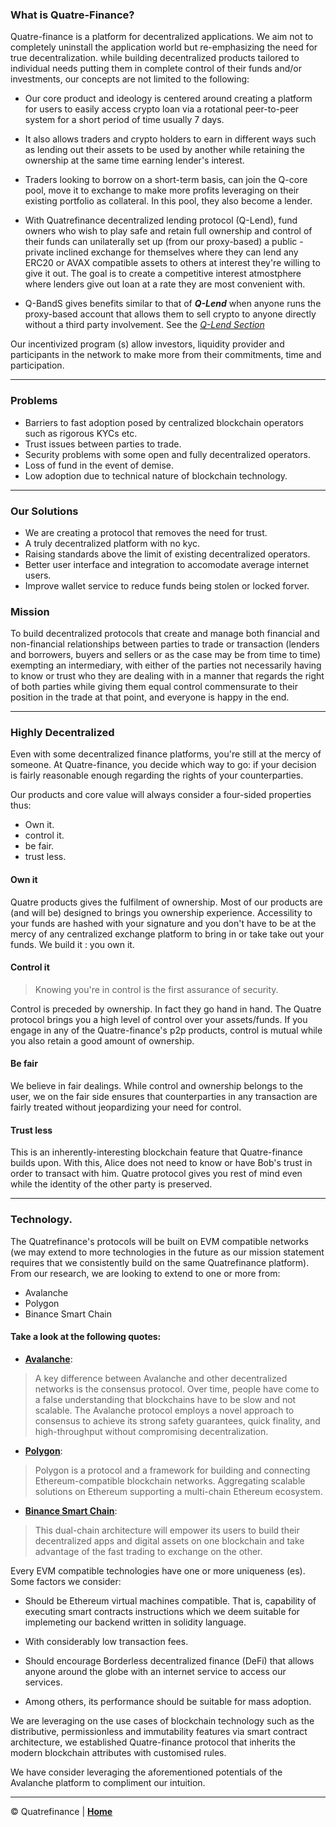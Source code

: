 
### What is Quatre-Finance?
Quatre-finance is a platform for decentralized applications. We aim not to completely uninstall the application world but re-emphasizing the need for true decentralization. while building decentralized products tailored to individual needs putting them in complete control of their funds and/or investments, our concepts are not limited to the following:

- Our core product and ideology is centered around creating a platform for users to easily access crypto loan via a rotational peer-to-peer system for a short period of time usually 7 days.

- It also allows traders and crypto holders to earn in different ways such as lending out their assets to be used by another while retaining the ownership at the same time earning lender's interest.

- Traders looking to borrow on a short-term basis, can join the Q-core pool, move it to exchange to make more profits leveraging on their existing portfolio as collateral. In this pool, they also become a lender.

- With Quatrefinance decentralized lending protocol (Q-Lend), fund owners who wish to play safe and retain full ownership and control of their funds can unilaterally set up (from our proxy-based) a public - private inclined exchange for themselves where they can lend any ERC20 or AVAX compatible assets to others at interest they're willing to give it out. The goal is to create a competitive interest atmostphere where lenders give out loan at a rate they are most convenient with. 

- Q-BandS gives benefits similar to that of _**Q-Lend**_ when anyone runs the proxy-based account that allows them to sell crypto to anyone directly without a third party involvement. See the _[Q-Lend Section](https://github.com/Quatre-Finance/Q-paper/blob/main/q_lend/QLend.md#quatre-landb-q-landb)_

Our incentivized program (s) allow investors, liquidity provider and participants in the network to make more from their commitments, time and participation.

------------------------

### Problems

- Barriers to fast adoption posed by centralized blockchain operators such as rigorous KYCs etc.
- Trust issues between parties to trade.
- Security problems with some open and fully decentralized operators.
- Loss of fund in the event of demise.
- Low adoption due to technical nature of blockchain technology.

------------------------

### Our Solutions

- We are creating a protocol that removes the need for trust.
- A truly decentralized platform with no kyc.
- Raising standards above the limit of existing decentralized operators.
- Better user interface and integration to accomodate average internet users.
- Improve wallet service to reduce funds being stolen or locked forver.


### Mission

To build decentralized protocols that create and manage both financial and non-financial relationships between parties to trade or transaction (lenders and borrowers, buyers and sellers or as the case may be from time to time) exempting an intermediary, with either of the parties not necessarily having to know or trust who they are dealing with in a manner that regards the right of both parties while giving them equal control commensurate to their position in the trade at that point, and everyone is happy in the end. 

----------------------------


###  Highly Decentralized
Even with some decentralized finance platforms, you're still at the mercy of someone. At Quatre-finance, you decide which way to go: if your decision is fairly reasonable enough regarding the rights of your counterparties.

Our products and core value will always consider a four-sided properties thus:
- Own it.
- control it.
- be fair.
- trust less.


#### Own it
Quatre products gives the fulfilment of ownership. Most of our products are (and will be) designed to brings you ownership experience. Accessility to your funds are hashed with your signature and you don't have to be at the mercy of any centralized exchange platform to bring in or take take out your funds. We build it : you own it.

#### Control it
> Knowing you're in control is the first assurance of security.

Control is preceded by ownership. In fact they go hand in hand. The Quatre protocol brings you a high level of control over your assets/funds. If you engage in any of the Quatre-finance's p2p products, control is mutual while you also retain a good amount of ownership.

#### Be fair
We believe in fair dealings. While control and ownership belongs to the user, we on the fair side ensures that counterparties in any transaction are fairly treated without jeopardizing your need for control.

#### Trust less
This is an inherently-interesting blockchain feature that Quatre-finance builds upon. With this, Alice does not need to know or have Bob's trust in order to transact with him. Quatre protocol gives you rest of mind even while the identity of the other party is preserved.

----------------------

### Technology.
The Quatrefinance's protocols will be built on EVM compatible networks (we may extend to more technologies in the future as our mission statement requires that we consistently build on the same Quatrefinance platform). From our research, we are looking to extend to one or more from:
- Avalanche
- Polygon
- Binance Smart Chain

#### Take a look at the following quotes: 

- **[Avalanche](https://docs.avax.network/)**: 
> A key difference between Avalanche and other decentralized networks is the consensus protocol. Over time, people have come to a false understanding that blockchains have to be slow and not scalable. The Avalanche protocol employs a novel approach to consensus to achieve its strong safety guarantees, quick finality, and high-throughput without compromising decentralization.

- **[Polygon](https://polygon.technology/)**: 
> Polygon is a protocol and a framework for building and connecting Ethereum-compatible blockchain networks. Aggregating scalable solutions on Ethereum supporting a multi-chain Ethereum ecosystem.

- **[Binance Smart Chain](https://www.binance.org/en/smartChain)**:
> This dual-chain architecture will empower its users to build their decentralized apps and digital assets on one blockchain and take advantage of the fast trading to exchange on the other.

Every EVM compatible technologies have one or more uniqueness (es). Some factors we consider: 

* Should be Ethereum virtual machines compatible. That is, capability of executing smart contracts instructions which we deem suitable for implemeting our backend written in solidity language.

* With considerably low transaction fees.
* Should encourage Borderless decentralized finance (DeFi) that allows anyone around the globe with an internet service to access our services.
* Among others, its performance should be suitable for mass adoption.

We are leveraging on the use cases of blockchain technology such as the distributive, permissionless and immutability features via smart contract architecture, we established Quatre-finance protocol that inherits the modern blockchain attributes with customised rules.

We have consider leveraging the aforementioned potentials of the Avalanche platform to compliment our intuition. 

-----------------------

:copyright: Quatrefinance | **[Home](https://github.com/Quatre-Finance/Q-paper#concept-overview)**
